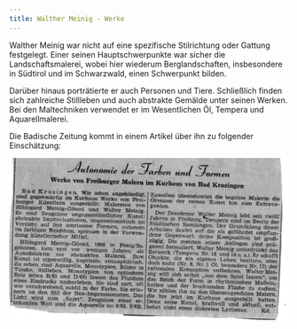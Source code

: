 ```yaml
---
title: Walther Meinig - Werke
---
```


Walther Meinig war nicht auf eine spezifische Stilrichtung oder Gattung festgelegt. Einer seinen Hauptschwerpunkte war sicher die Landschaftsmalerei, wobei hier wiederum Berglandschaften, insbesondere in Südtirol und im Schwarzwald, einen Schwerpunkt bilden.

Darüber hinaus porträtierte er auch Personen und Tiere. Schließlich finden sich zahlreiche Stillleben und auch abstrakte Gemälde unter seinen Werken.
Bei den Maltechniken verwendet er im Wesentlichen Öl, Tempera und Aquarellmalerei.

Die Badische Zeitung kommt in einem Artikel über ihn zu folgender Einschätzung:

![Artikel aus der Badischen Zeitung](assets/images/badische-zeitung-klein.png)